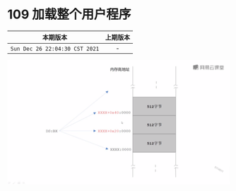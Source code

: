 # 109 加载整个用户程序

|本期版本| 上期版本
|:---:|:---:
`Sun Dec 26 22:04:30 CST 2021` | -

<img src="./109-01.png" />
